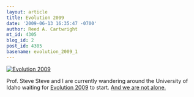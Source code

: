 ```yaml
---
layout: article
title: Evolution 2009
date: '2009-06-13 16:35:47 -0700'
author: Reed A. Cartwright
mt_id: 4305
blog_id: 2
post_id: 4305
basename: evolution_2009_1
---
```

<a href="http://www.uiweb.uidaho.edu/evolution09/blogging.html"><img src="http://www.uiweb.uidaho.edu/evolution09/images01/badges/ev2009_500x124.png" alt="Evolution 2009" /></a>

Prof. Steve Steve and I are currently wandering around the University of Idaho waiting for [Evolution 2009](http://www.uiweb.uidaho.edu/evolution09/blogging.html) to start.  [And we are not alone.](http://toddcwood.blogspot.com/2009/06/science-from-idaho.html)
